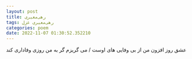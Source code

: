 ```yaml
---
layout: post
title: رهی‌معیری
tags: رهی‌معیری غزل
categories: poem
date: 2022-11-07 01:30:52.352210
---
```


عشق روز افزون من از بی وفایی های اوست / می گریزم گر به من روزی وفاداری کند
